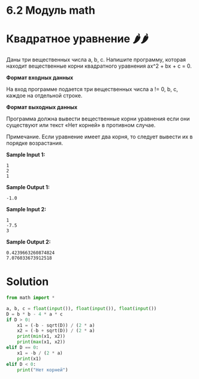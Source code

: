 # 6.2 Модуль math
# Квадратное уравнение 🌶️🌶️
Даны три вещественных числа a, b, c. Напишите программу, которая находит вещественные корни квадратного уравнения 
ax^2 + bx + c = 0.

**Формат входных данных**

На вход программе подается три вещественных числа a != 0, b, c, каждое на отдельной строке.

**Формат выходных данных**

Программа должна вывести вещественные корни уравнения если они существуют или текст «Нет корней» в противном случае.

Примечание. Если уравнение имеет два корня, то следует вывести их в порядке возрастания.


**Sample Input 1:**
```
1
2
1
```
**Sample Output 1:**
```
-1.0
```
**Sample Input 2:**
```
1
-7.5
3
```
**Sample Output 2:**
```
0.4239663260874824
7.076033673912518
```
# Solution
```python
from math import *

a, b, c = float(input()), float(input()), float(input())
D = b * b - 4 * a * c
if D > 0:
    x1 = (-b - sqrt(D)) / (2 * a)
    x2 = (-b + sqrt(D)) / (2 * a)
    print(min(x1, x2))
    print(max(x1, x2))
elif D == 0:
    x1 = -b / (2 * a)
    print(x1)
elif D < 0:
    print("Нет корней")
```